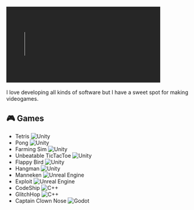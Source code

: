 ![Welcome](./Assets/Welcome.gif)

I love developing all kinds of software but I have a sweet spot for making videogames.

## 🎮 Games
- Tetris ![Unity](https://img.shields.io/badge/-Unity-grey?logo=unity)
- Pong ![Unity](https://img.shields.io/badge/-Unity-grey?logo=unity)
- Farming Sim ![Unity](https://img.shields.io/badge/-Unity-grey?logo=unity)
- Unbeatable TicTacToe ![Unity](https://img.shields.io/badge/-Unity-grey?logo=unity)
- Flappy Bird ![Unity](https://img.shields.io/badge/-Unity-grey?logo=unity)
- Hangman ![Unity](https://img.shields.io/badge/-Unity-grey?logo=unity)
- Manneken ![Unreal Engine](https://img.shields.io/badge/-Unreal%20Engine-grey?logo=unreal-engine)
- Exploit ![Unreal Engine](https://img.shields.io/badge/-Unreal%20Engine-grey?logo=unreal-engine)
- CodeShip ![C++](https://img.shields.io/badge/-C++-grey?logo=cplusplus)
- GlitchHop ![C++](https://img.shields.io/badge/-C++-grey?logo=cplusplus)
- Captain Clown Nose ![Godot](https://img.shields.io/badge/-Godot-grey?logo=godot-engine&logoColor=white)
